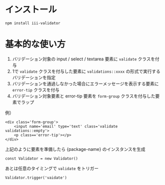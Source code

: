 # インストール
```
npm install iii-validator
```

# 基本的な使い方
1. バリデーション対象の input / select / textarea 要素に `validate` クラスを付与
2. 1で `validate` クラスを付与した要素に `validations::xxxx` の形式で実行するバリデーションを指定
3. バリデーションを通過しなかった場合にエラーメッセージを表示する要素に `error-tip` クラスを付与
4. バリデーション対象要素と error-tip 要素を `form-group` クラスを付与した要素でラップ

例）
```
<div class='form-group'>
    <input name='email' type='text' class='validate validations::empty'>
    <p class=='error-tip'></p>
</div>
```

上記のように要素を準備したら {package-name} のインスタンスを生成  
```
const Validator = new Validator()
```

あとは任意のタイミングで `validate` をトリガー  
```
Validator.trigger('vaidate')
```
